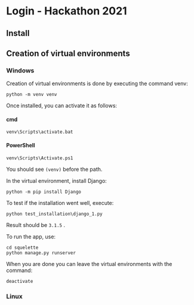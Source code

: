 # Login - Hackathon 2021


## Install



## Creation of virtual environments

### Windows 

Creation of virtual environments is done by executing the command venv:
```
python -m venv venv
```
Once installed, you can activate it as follows:
#### cmd
```
venv\Scripts\activate.bat
```
#### PowerShell
```
venv\Scripts\Activate.ps1
```
You should see ```(venv)``` before the path.

In the virtual environment, install Django:
```
python -m pip install Django
```

To test if the installation went well, execute:
```
python test_installation\django_1.py
```
Result should be ```3.1.5``` .

To run the app, use:
```
cd squelette
python manage.py runserver
```

When you are done you can leave the virtual environments with the command:
```
deactivate
```

### Linux 
